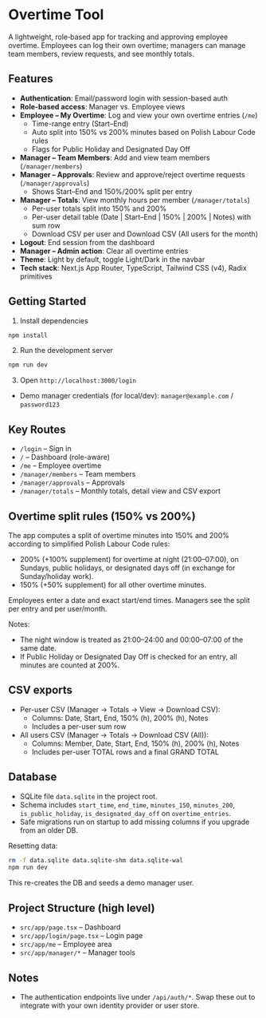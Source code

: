 # Overtime Tool

A lightweight, role‑based app for tracking and approving employee overtime. Employees can log their own overtime; managers can manage team members, review requests, and see monthly totals.

## Features

- **Authentication**: Email/password login with session-based auth
- **Role-based access**: Manager vs. Employee views
- **Employee – My Overtime**: Log and view your own overtime entries (`/me`)
  - Time-range entry (Start–End)
  - Auto split into 150% vs 200% minutes based on Polish Labour Code rules
  - Flags for Public Holiday and Designated Day Off
- **Manager – Team Members**: Add and view team members (`/manager/members`)
- **Manager – Approvals**: Review and approve/reject overtime requests (`/manager/approvals`)
  - Shows Start–End and 150%/200% split per entry
- **Manager – Totals**: View monthly hours per member (`/manager/totals`)
  - Per-user totals split into 150% and 200%
  - Per-user detail table (Date | Start–End | 150% | 200% | Notes) with sum row
  - Download CSV per user and Download CSV (All users for the month)
- **Logout**: End session from the dashboard
- **Manager – Admin action**: Clear all overtime entries
- **Theme**: Light by default, toggle Light/Dark in the navbar
- **Tech stack**: Next.js App Router, TypeScript, Tailwind CSS (v4), Radix primitives

## Getting Started

1. Install dependencies

```bash
npm install
```

2. Run the development server

```bash
npm run dev
```

3. Open `http://localhost:3000/login`

- Demo manager credentials (for local/dev): `manager@example.com` / `password123`

## Key Routes

- `/login` – Sign in
- `/` – Dashboard (role-aware)
- `/me` – Employee overtime
- `/manager/members` – Team members
- `/manager/approvals` – Approvals
- `/manager/totals` – Monthly totals, detail view and CSV export

## Overtime split rules (150% vs 200%)

The app computes a split of overtime minutes into 150% and 200% according to simplified Polish Labour Code rules:

- 200% (+100% supplement) for overtime at night (21:00–07:00), on Sundays, public holidays, or designated days off (in exchange for Sunday/holiday work).
- 150% (+50% supplement) for all other overtime minutes.

Employees enter a date and exact start/end times. Managers see the split per entry and per user/month.

Notes:
- The night window is treated as 21:00–24:00 and 00:00–07:00 of the same date.
- If Public Holiday or Designated Day Off is checked for an entry, all minutes are counted at 200%.

## CSV exports

- Per-user CSV (Manager → Totals → View → Download CSV):
  - Columns: Date, Start, End, 150% (h), 200% (h), Notes
  - Includes a per-user sum row
- All users CSV (Manager → Totals → Download CSV (All)):
  - Columns: Member, Date, Start, End, 150% (h), 200% (h), Notes
  - Includes per-user TOTAL rows and a final GRAND TOTAL

## Database

- SQLite file `data.sqlite` in the project root.
- Schema includes `start_time`, `end_time`, `minutes_150`, `minutes_200`, `is_public_holiday`, `is_designated_day_off` on `overtime_entries`.
- Safe migrations run on startup to add missing columns if you upgrade from an older DB.

Resetting data:

```bash
rm -f data.sqlite data.sqlite-shm data.sqlite-wal
npm run dev
```
This re-creates the DB and seeds a demo manager user.

## Project Structure (high level)

- `src/app/page.tsx` – Dashboard
- `src/app/login/page.tsx` – Login page
- `src/app/me` – Employee area
- `src/app/manager/*` – Manager tools

## Notes

- The authentication endpoints live under `/api/auth/*`. Swap these out to integrate with your own identity provider or user store.
